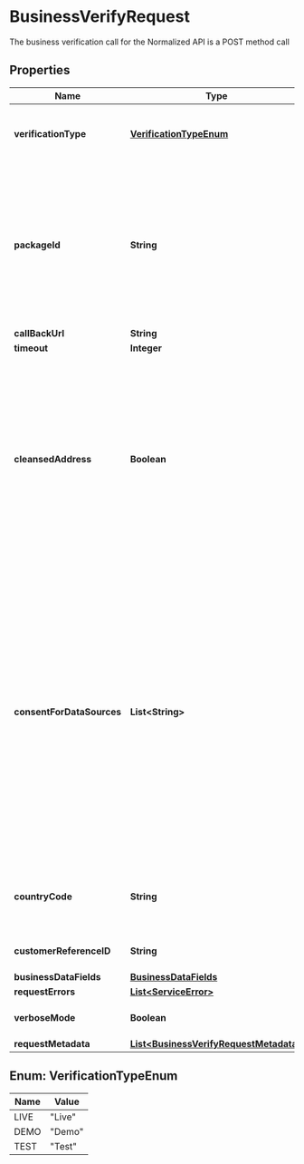 

# BusinessVerifyRequest

The business verification call for the Normalized API is a POST method call

## Properties

| Name | Type | Description | Notes |
|------------ | ------------- | ------------- | -------------|
|**verificationType** | [**VerificationTypeEnum**](#VerificationTypeEnum) | The type of verification to perform. i.e &#39;Live&#39; or &#39;Demo&#39; |  [optional] |
|**packageId** | **String** | The Package ID to run the transaction under which can be obtained by your Customer Success Manager or via a support ticket. |  [optional] |
|**callBackUrl** | **String** |  |  [optional] |
|**timeout** | **Integer** |  |  [optional] |
|**cleansedAddress** | **Boolean** | Set to true if you want to receive address cleanse information,  This will only change the response if you have address cleansing enabled for the country you are querying for. |  [optional] |
|**consentForDataSources** | **List&lt;String&gt;** | Some datasources required your customer provide consent to access them.  Set that the customer has provided consent for each  datasource that requires one.  If consent is not provided the datasource will not be queried. |  [optional] |
|**countryCode** | **String** | The country code for which the verification needs to be performed. |  [optional] |
|**customerReferenceID** | **String** | Customer Reference Id |  [optional] |
|**businessDataFields** | [**BusinessDataFields**](BusinessDataFields.md) |  |  [optional] |
|**requestErrors** | [**List&lt;ServiceError&gt;**](ServiceError.md) |  |  [optional] |
|**verboseMode** | **Boolean** | Verbose Mode Output Flag. |  [optional] |
|**requestMetadata** | [**List&lt;BusinessVerifyRequestMetadata&gt;**](BusinessVerifyRequestMetadata.md) |  |  [optional] |



## Enum: VerificationTypeEnum

| Name | Value            |
|------|------------------|
| LIVE | &quot;Live&quot; |
| DEMO | &quot;Demo&quot; |
| TEST | &quot;Test&quot; |



